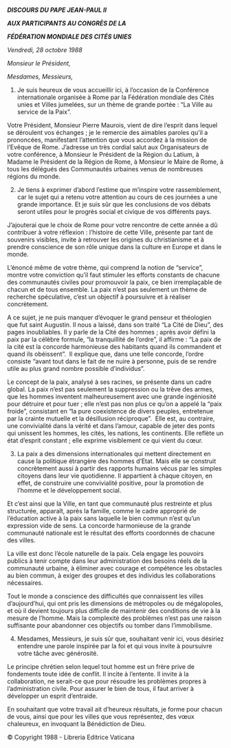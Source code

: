 ***DISCOURS DU PAPE JEAN-PAUL II***

***AUX PARTICIPANTS AU CONGRÈS DE LA***

***FÉDÉRATION MONDIALE DES CITÉS UNIES***

*Vendredi, 28 octobre 1988*

*Monsieur le Président,*

*Mesdames, Messieurs,*

1. Je suis heureux de vous accueillir ici, à l’occasion de la Conférence internationale organisée à Rome par la Fédération mondiale des Cités unies et Villes jumelées, sur un thème de grande portée : “La Ville au service de la Paix”.

Votre Président, Monsieur Pierre Maurois, vient de dire l’esprit dans lequel se déroulent vos échanges ; je le remercie des aimables paroles qu’il a prononcées, manifestant l’attention que vous accordez à la mission de l’Evêque de Rome. J’adresse un très cordial salut aux Organisateurs de votre conférence, à Monsieur le Président de la Région du Latium, à Madame le Président de la Région de Rome, à Monsieur le Maire de Rome, à tous les délégués des Communautés urbaines venus de nombreuses régions du monde.

2. Je tiens à exprimer d’abord l’estime que m’inspire votre rassemblement, car le sujet qui a retenu votre attention au cours de ces journées a une grande importance. Et je suis sûr que les conclusions de vos débats seront utiles pour le progrès social et civique de vos différents pays.

J’ajouterai que le choix de Rome pour votre rencontre de cette année a dû contribuer à votre réflexion : l’histoire de cette Ville, présente par tant de souvenirs visibles, invite à retrouver les origines du christianisme et à prendre conscience de son rôle unique dans la culture en Europe et dans le monde.

L’énoncé même de votre thème, qui comprend la notion de “service”, montre votre conviction qu’il faut stimuler les efforts constants de chacune des communautés civiles pour promouvoir la paix, ce bien irremplaçable de chacun et de tous ensemble. La paix n’est pas seulement un thème de recherche spéculative, c’est un objectif à poursuivre et à réaliser concrètement.

A ce sujet, je ne puis manquer d’évoquer le grand penseur et théologien que fut saint Augustin. Il nous a laissé, dans son traité “La Cité de Dieu”, des pages inoubliables. Il y parle de la Cité des hommes ; après avoir défini la paix par la célèbre formule, “la tranquillité de l’ordre”, il affirme : “La paix de la cité est la concorde harmonieuse des habitants quand ils commandent et quand ils obéissent”.  Il explique que, dans une telle concorde, l’ordre consiste “avant tout dans le fait de ne nuire à personne, puis de se rendre utile au plus grand nombre possible d’individus”.

Le concept de la paix, analysé à ses racines, se présente dans un cadre global. La paix n’est pas seulement la suppression ou la trêve des armes, que les hommes inventent malheureusement avec une grande ingéniosité pour détruire et pour tuer ; elle n’est pas non plus ce qu’on a appelé la “paix froide”, consistant en “la pure coexistence de divers peuples, entretenue par la crainte mutuelle et la désillusion réciproque”.  Elle est, au contraire, une convivialité dans la vérité et dans l’amour, capable de jeter des ponts qui unissent les hommes, les cités, les nations, les continents. Elle reflète un état d’esprit constant ; elle exprime visiblement ce qui vient du cœur.

3. La paix a des dimensions internationales qui mettent directement en cause la politique étrangère des hommes d’Etat. Mais elle se construit concrètement aussi à partir des rapports humains vécus par les simples citoyens dans leur vie quotidienne. Il appartient à chaque citoyen, en effet, de construire une convivialité positive, pour la promotion de l’homme et le développement social.

Et c’est ainsi que la Ville, en tant que communauté plus restreinte et plus structurée, apparaît, après la famille, comme le cadre approprié de l’éducation active à la paix sans laquelle le bien commun n’est qu’un expression vide de sens. La concorde harmonieuse de la grande communauté nationale est le résultat des efforts coordonnés de chacune des villes.

La ville est donc l’école naturelle de la paix. Cela engage les pouvoirs publics à tenir compte dans leur administration des besoins réels de la communauté urbaine, à éliminer avec courage et compétence les obstacles au bien commun, à exiger des groupes et des individus les collaborations nécessaires.

Tout le monde a conscience des difficultés que connaissent les villes d’aujourd’hui, qui ont pris les dimensions de métropoles ou de mégalopoles, et où il devient toujours plus difficile de maintenir des conditions de vie à la mesure de l’homme. Mais la complexité des problèmes n’est pas une raison suffisante pour abandonner ces objectifs ou tomber dans l’immobilisme.

4. Mesdames, Messieurs, je suis sûr que, souhaitant venir ici, vous désiriez entendre une parole inspirée par la foi et qui vous invite à poursuivre votre tâche avec générosité.

Le principe chrétien selon lequel tout homme est un frère prive de fondements toute idée de conflit. Il incite à l’entente. Il invite à la collaboration, ne serait-ce que pour résoudre les problèmes propres à l’administration civile. Pour assurer le bien de tous, il faut arriver à développer un esprit d’entraide.

En souhaitant que votre travail ait d’heureux résultats, je forme pour chacun de vous, ainsi que pour les villes que vous représentez, des vœux chaleureux, en invoquant la Bénédiction de Dieu.

© Copyright 1988 - Libreria Editrice Vaticana
